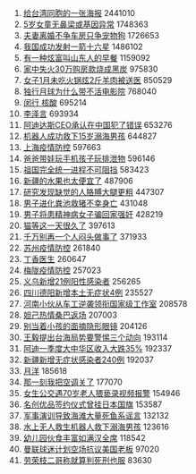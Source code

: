 1. [给台湾同胞的一张海报](https://s.weibo.com//weibo?q=%23%E7%BB%99%E5%8F%B0%E6%B9%BE%E5%90%8C%E8%83%9E%E7%9A%84%E4%B8%80%E5%BC%A0%E6%B5%B7%E6%8A%A5%23&Refer=top) 2441010
2. [5岁女童无鼻梁或基因异常](https://s.weibo.com//weibo?q=%235%E5%B2%81%E5%A5%B3%E7%AB%A5%E6%97%A0%E9%BC%BB%E6%A2%81%E6%88%96%E5%9F%BA%E5%9B%A0%E5%BC%82%E5%B8%B8%23&Refer=top) 1748363
3. [夫妻离婚不争车房只争宠物狗](https://s.weibo.com//weibo?q=%23%E5%A4%AB%E5%A6%BB%E7%A6%BB%E5%A9%9A%E4%B8%8D%E4%BA%89%E8%BD%A6%E6%88%BF%E5%8F%AA%E4%BA%89%E5%AE%A0%E7%89%A9%E7%8B%97%23&Refer=top) 1726653
4. [我国成功发射一箭十六星](https://s.weibo.com//weibo?q=%23%E6%88%91%E5%9B%BD%E6%88%90%E5%8A%9F%E5%8F%91%E5%B0%84%E4%B8%80%E7%AE%AD%E5%8D%81%E5%85%AD%E6%98%9F%23&Refer=top) 1486102
5. [有一种炫富叫山东人的早餐](https://s.weibo.com//weibo?q=%23%E6%9C%89%E4%B8%80%E7%A7%8D%E7%82%AB%E5%AF%8C%E5%8F%AB%E5%B1%B1%E4%B8%9C%E4%BA%BA%E7%9A%84%E6%97%A9%E9%A4%90%23&Refer=top) 1159092
6. [家中失火30万购房款烧成黑炭](https://s.weibo.com//weibo?q=%23%E5%AE%B6%E4%B8%AD%E5%A4%B1%E7%81%AB30%E4%B8%87%E8%B4%AD%E6%88%BF%E6%AC%BE%E7%83%A7%E6%88%90%E9%BB%91%E7%82%AD%23&Refer=top) 975830
7. [女子1月未吃火锅炫2斤羊肉被送医](https://s.weibo.com//weibo?q=%23%E5%A5%B3%E5%AD%901%E6%9C%88%E6%9C%AA%E5%90%83%E7%81%AB%E9%94%85%E7%82%AB2%E6%96%A4%E7%BE%8A%E8%82%89%E8%A2%AB%E9%80%81%E5%8C%BB%23&Refer=top) 850529
8. [独行月球为什么带不活电影院](https://s.weibo.com//weibo?q=%23%E7%8B%AC%E8%A1%8C%E6%9C%88%E7%90%83%E4%B8%BA%E4%BB%80%E4%B9%88%E5%B8%A6%E4%B8%8D%E6%B4%BB%E7%94%B5%E5%BD%B1%E9%99%A2%23&Refer=top) 768040
9. [闵行 核酸](https://s.weibo.com//weibo?q=%E9%97%B5%E8%A1%8C%20%E6%A0%B8%E9%85%B8&Refer=top) 695214
10. [李泽言](https://s.weibo.com//weibo?q=%E6%9D%8E%E6%B3%BD%E8%A8%80&Refer=top) 693934
11. [阿迪达斯CEO承认在中国犯了错误](https://s.weibo.com//weibo?q=%23%E9%98%BF%E8%BF%AA%E8%BE%BE%E6%96%AFCEO%E6%89%BF%E8%AE%A4%E5%9C%A8%E4%B8%AD%E5%9B%BD%E7%8A%AF%E4%BA%86%E9%94%99%E8%AF%AF%23&Refer=top) 653276
12. [机器人成功救下15岁溺海男孩](https://s.weibo.com//weibo?q=%23%E6%9C%BA%E5%99%A8%E4%BA%BA%E6%88%90%E5%8A%9F%E6%95%91%E4%B8%8B15%E5%B2%81%E6%BA%BA%E6%B5%B7%E7%94%B7%E5%AD%A9%23&Refer=top) 644827
13. [上海疫情防控](https://s.weibo.com//weibo?q=%E4%B8%8A%E6%B5%B7%E7%96%AB%E6%83%85%E9%98%B2%E6%8E%A7&Refer=top) 597663
14. [爸爸带娃玩手机孩子玩排泄物](https://s.weibo.com//weibo?q=%23%E7%88%B8%E7%88%B8%E5%B8%A6%E5%A8%83%E7%8E%A9%E6%89%8B%E6%9C%BA%E5%AD%A9%E5%AD%90%E7%8E%A9%E6%8E%92%E6%B3%84%E7%89%A9%23&Refer=top) 596146
15. [祖国完全统一进程不可阻挡](https://s.weibo.com//weibo?q=%23%E7%A5%96%E5%9B%BD%E5%AE%8C%E5%85%A8%E7%BB%9F%E4%B8%80%E8%BF%9B%E7%A8%8B%E4%B8%8D%E5%8F%AF%E9%98%BB%E6%8C%A1%23&Refer=top) 583423
16. [新疆的水果也太便宜了](https://s.weibo.com//weibo?q=%23%E6%96%B0%E7%96%86%E7%9A%84%E6%B0%B4%E6%9E%9C%E4%B9%9F%E5%A4%AA%E4%BE%BF%E5%AE%9C%E4%BA%86%23&Refer=top) 487906
17. [研究发现缺觉的人胳膊大腿更粗](https://s.weibo.com//weibo?q=%23%E7%A0%94%E7%A9%B6%E5%8F%91%E7%8E%B0%E7%BC%BA%E8%A7%89%E7%9A%84%E4%BA%BA%E8%83%B3%E8%86%8A%E5%A4%A7%E8%85%BF%E6%9B%B4%E7%B2%97%23&Refer=top) 447307
18. [男子进化粪池救猪不幸身亡](https://s.weibo.com//weibo?q=%23%E7%94%B7%E5%AD%90%E8%BF%9B%E5%8C%96%E7%B2%AA%E6%B1%A0%E6%95%91%E7%8C%AA%E4%B8%8D%E5%B9%B8%E8%BA%AB%E4%BA%A1%23&Refer=top) 431048
19. [男子将患精神病女子骗回家强奸](https://s.weibo.com//weibo?q=%23%E7%94%B7%E5%AD%90%E5%B0%86%E6%82%A3%E7%B2%BE%E7%A5%9E%E7%97%85%E5%A5%B3%E5%AD%90%E9%AA%97%E5%9B%9E%E5%AE%B6%E5%BC%BA%E5%A5%B8%23&Refer=top) 428219
20. [猫等这一天很久了](https://s.weibo.com//weibo?q=%23%E7%8C%AB%E7%AD%89%E8%BF%99%E4%B8%80%E5%A4%A9%E5%BE%88%E4%B9%85%E4%BA%86%23&Refer=top) 397613
21. [千万别再一个人闷头做事了](https://s.weibo.com//weibo?q=%23%E5%8D%83%E4%B8%87%E5%88%AB%E5%86%8D%E4%B8%80%E4%B8%AA%E4%BA%BA%E9%97%B7%E5%A4%B4%E5%81%9A%E4%BA%8B%E4%BA%86%23&Refer=top) 371933
22. [苏州疫情防控](https://s.weibo.com//weibo?q=%E8%8B%8F%E5%B7%9E%E7%96%AB%E6%83%85%E9%98%B2%E6%8E%A7&Refer=top) 261840
23. [丁香医生](https://s.weibo.com//weibo?q=%E4%B8%81%E9%A6%99%E5%8C%BB%E7%94%9F&Refer=top) 260647
24. [梅陇疫情防控](https://s.weibo.com//weibo?q=%E6%A2%85%E9%99%87%E7%96%AB%E6%83%85%E9%98%B2%E6%8E%A7&Refer=top) 257023
25. [义乌新增21例阳性感染者](https://s.weibo.com//weibo?q=%E4%B9%89%E4%B9%8C%E6%96%B0%E5%A2%9E21%E4%BE%8B%E9%98%B3%E6%80%A7%E6%84%9F%E6%9F%93%E8%80%85&Refer=top) 256265
26. [四川德阳新增本土无症状4例](https://s.weibo.com//weibo?q=%23%E5%9B%9B%E5%B7%9D%E5%BE%B7%E9%98%B3%E6%96%B0%E5%A2%9E%E6%9C%AC%E5%9C%9F%E6%97%A0%E7%97%87%E7%8A%B64%E4%BE%8B%23&Refer=top) 235527
27. [河南小伙从车工逆袭领衔国家级工作室](https://s.weibo.com//weibo?q=%23%E6%B2%B3%E5%8D%97%E5%B0%8F%E4%BC%99%E4%BB%8E%E8%BD%A6%E5%B7%A5%E9%80%86%E8%A2%AD%E9%A2%86%E8%A1%94%E5%9B%BD%E5%AE%B6%E7%BA%A7%E5%B7%A5%E4%BD%9C%E5%AE%A4%23&Refer=top) 208578
28. [妲己热情桑巴返场](https://s.weibo.com//weibo?q=%23%E5%A6%B2%E5%B7%B1%E7%83%AD%E6%83%85%E6%A1%91%E5%B7%B4%E8%BF%94%E5%9C%BA%23&Refer=top) 207003
29. [别当着小孩的面摘隐形眼镜](https://s.weibo.com//weibo?q=%23%E5%88%AB%E5%BD%93%E7%9D%80%E5%B0%8F%E5%AD%A9%E7%9A%84%E9%9D%A2%E6%91%98%E9%9A%90%E5%BD%A2%E7%9C%BC%E9%95%9C%23&Refer=top) 204126
30. [王毅提出台海局势要警惕三个动向](https://s.weibo.com//weibo?q=%23%E7%8E%8B%E6%AF%85%E6%8F%90%E5%87%BA%E5%8F%B0%E6%B5%B7%E5%B1%80%E5%8A%BF%E8%A6%81%E8%AD%A6%E6%83%95%E4%B8%89%E4%B8%AA%E5%8A%A8%E5%90%91%23&Refer=top) 193114
31. [阿迪一季度大中华区收入大跌35%](https://s.weibo.com//weibo?q=%23%E9%98%BF%E8%BF%AA%E4%B8%80%E5%AD%A3%E5%BA%A6%E5%A4%A7%E4%B8%AD%E5%8D%8E%E5%8C%BA%E6%94%B6%E5%85%A5%E5%A4%A7%E8%B7%8C35%25%23&Refer=top) 192337
32. [新疆新增无症状感染者240例](https://s.weibo.com//weibo?q=%23%E6%96%B0%E7%96%86%E6%96%B0%E5%A2%9E%E6%97%A0%E7%97%87%E7%8A%B6%E6%84%9F%E6%9F%93%E8%80%85240%E4%BE%8B%23&Refer=top) 192037
33. [月洋](https://s.weibo.com//weibo?q=%E6%9C%88%E6%B4%8B&Refer=top) 185618
34. [那一刻我把空调关了](https://s.weibo.com//weibo?q=%23%E9%82%A3%E4%B8%80%E5%88%BB%E6%88%91%E6%8A%8A%E7%A9%BA%E8%B0%83%E5%85%B3%E4%BA%86%23&Refer=top) 177070
35. [女生公交遇70岁老人猥亵录视频报警](https://s.weibo.com//weibo?q=%23%E5%A5%B3%E7%94%9F%E5%85%AC%E4%BA%A4%E9%81%8770%E5%B2%81%E8%80%81%E4%BA%BA%E7%8C%A5%E4%BA%B5%E5%BD%95%E8%A7%86%E9%A2%91%E6%8A%A5%E8%AD%A6%23&Refer=top) 154946
36. [名创优品签约仪式曾挂日本国旗](https://s.weibo.com//weibo?q=%23%E5%90%8D%E5%88%9B%E4%BC%98%E5%93%81%E7%AD%BE%E7%BA%A6%E4%BB%AA%E5%BC%8F%E6%9B%BE%E6%8C%82%E6%97%A5%E6%9C%AC%E5%9B%BD%E6%97%97%23&Refer=top) 153587
37. [军事演训导致海滩大量死鱼系谣言](https://s.weibo.com//weibo?q=%23%E5%86%9B%E4%BA%8B%E6%BC%94%E8%AE%AD%E5%AF%BC%E8%87%B4%E6%B5%B7%E6%BB%A9%E5%A4%A7%E9%87%8F%E6%AD%BB%E9%B1%BC%E7%B3%BB%E8%B0%A3%E8%A8%80%23&Refer=top) 132132
38. [水上无人救生机器人救下溺海男孩](https://s.weibo.com//weibo?q=%23%E6%B0%B4%E4%B8%8A%E6%97%A0%E4%BA%BA%E6%95%91%E7%94%9F%E6%9C%BA%E5%99%A8%E4%BA%BA%E6%95%91%E4%B8%8B%E6%BA%BA%E6%B5%B7%E7%94%B7%E5%AD%A9%23&Refer=top) 123616
39. [幼儿园伙食丰富如满汉全席](https://s.weibo.com//weibo?q=%23%E5%B9%BC%E5%84%BF%E5%9B%AD%E4%BC%99%E9%A3%9F%E4%B8%B0%E5%AF%8C%E5%A6%82%E6%BB%A1%E6%B1%89%E5%85%A8%E5%B8%AD%23&Refer=top) 118542
40. [曼联球迷计划空场抗议美国老板](https://s.weibo.com//weibo?q=%23%E6%9B%BC%E8%81%94%E7%90%83%E8%BF%B7%E8%AE%A1%E5%88%92%E7%A9%BA%E5%9C%BA%E6%8A%97%E8%AE%AE%E7%BE%8E%E5%9B%BD%E8%80%81%E6%9D%BF%23&Refer=top) 97020
41. [劳荣枝二哥称就算判死刑也服](https://s.weibo.com//weibo?q=%23%E5%8A%B3%E8%8D%A3%E6%9E%9D%E4%BA%8C%E5%93%A5%E7%A7%B0%E5%B0%B1%E7%AE%97%E5%88%A4%E6%AD%BB%E5%88%91%E4%B9%9F%E6%9C%8D%23&Refer=top) 83630
